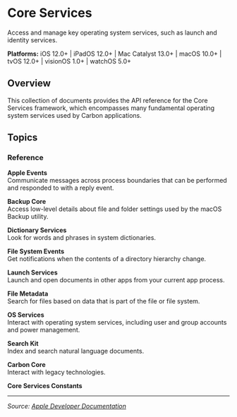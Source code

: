 # Core Services

Access and manage key operating system services, such as launch and identity services.

**Platforms:** iOS 12.0+ | iPadOS 12.0+ | Mac Catalyst 13.0+ | macOS 10.0+ | tvOS 12.0+ | visionOS 1.0+ | watchOS 5.0+

## Overview

This collection of documents provides the API reference for the Core Services framework, which encompasses many fundamental operating system services used by Carbon applications.

## Topics

### Reference

**Apple Events**  
Communicate messages across process boundaries that can be performed and responded to with a reply event.

**Backup Core**  
Access low-level details about file and folder settings used by the macOS Backup utility.

**Dictionary Services**  
Look for words and phrases in system dictionaries.

**File System Events**  
Get notifications when the contents of a directory hierarchy change.

**Launch Services**  
Launch and open documents in other apps from your current app process.

**File Metadata**  
Search for files based on data that is part of the file or file system.

**OS Services**  
Interact with operating system services, including user and group accounts and power management.

**Search Kit**  
Index and search natural language documents.

**Carbon Core**  
Interact with legacy technologies.

**Core Services Constants**

---

*Source: [Apple Developer Documentation](https://developer.apple.com/documentation/coreservices)*